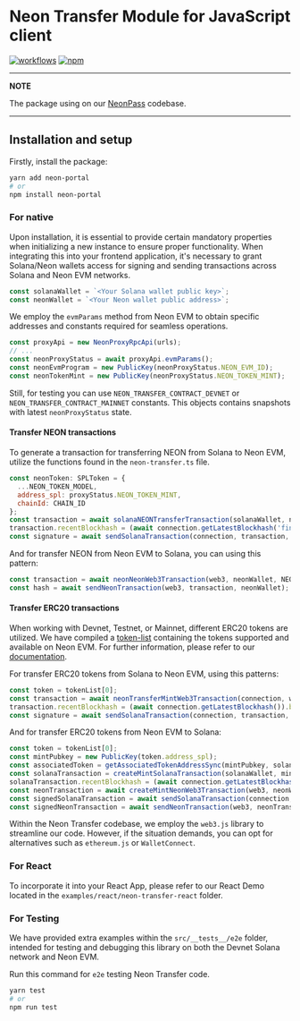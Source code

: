 # Neon Transfer Module for JavaScript client

[![workflows](https://github.com/neonlabsorg/neon-client-transfer/actions/workflows/test.yml/badge.svg?branch=master)](https://github.com/neonlabsorg/neon-client-transfer/actions)
[![npm](https://img.shields.io/npm/v/neon-portal.svg)](https://www.npmjs.com/package/neon-portal)

---

**NOTE**

The package using on our [NeonPass](https://neonpass.live/) codebase.

---

## Installation and setup

Firstly, install the package:

```sh
yarn add neon-portal
# or
npm install neon-portal
```

### For native

Upon installation, it is essential to provide certain mandatory properties when initializing a new instance to ensure proper functionality. When integrating this into your frontend application, it's necessary to grant Solana/Neon wallets access for signing and sending transactions across Solana and Neon EVM networks.


```javascript
const solanaWallet = `<Your Solana wallet public key>`;
const neonWallet = `<Your Neon wallet public address>`;
```

We employ the `evmParams` method from Neon EVM to obtain specific addresses and constants required for seamless operations.

```javascript
const proxyApi = new NeonProxyRpcApi(urls);
// ...
const neonProxyStatus = await proxyApi.evmParams();
const neonEvmProgram = new PublicKey(neonProxyStatus.NEON_EVM_ID);
const neonTokenMint = new PublicKey(neonProxyStatus.NEON_TOKEN_MINT);
```

Still, for testing you can use `NEON_TRANSFER_CONTRACT_DEVNET` or `NEON_TRANSFER_CONTRACT_MAINNET` constants. This objects contains snapshots with latest `neonProxyStatus` state. 

#### Transfer NEON transactions

To generate a transaction for transferring NEON from Solana to Neon EVM, utilize the functions found in the `neon-transfer.ts` file.

```javascript
const neonToken: SPLToken = {
  ...NEON_TOKEN_MODEL,
  address_spl: proxyStatus.NEON_TOKEN_MINT,
  chainId: CHAIN_ID
};
const transaction = await solanaNEONTransferTransaction(solanaWallet, neonWallet, neonEvmProgram, neonTokenMint, neonToken, amount); // Solana Transaction object
transaction.recentBlockhash = (await connection.getLatestBlockhash('finalized')).blockhash; // Network blockhash
const signature = await sendSolanaTransaction(connection, transaction, [signer], false, { skipPreflight: false }); // method for sign and send transaction to network
```
And for transfer NEON from Neon EVM to Solana, you can using this pattern:

```javascript
const transaction = await neonNeonWeb3Transaction(web3, neonWallet, NEON_TRANSFER_CONTRACT_DEVNET, solanaWallet, amount); // Neon EVM Transaction object
const hash = await sendNeonTransaction(web3, transaction, neonWallet); // method for sign and send transaction to network
```

#### Transfer ERC20 transactions

When working with Devnet, Testnet, or Mainnet, different ERC20 tokens are utilized. We have compiled a [token-list](https://github.com/neonlabsorg/token-list) containing the tokens supported and available on Neon EVM. For further information, please refer to our [documentation](https://docs.neonfoundation.io/docs/tokens/token_list).

For transfer ERC20 tokens from Solana to Neon EVM, using this patterns:

```javascript
const token = tokenList[0];
const transaction = await neonTransferMintWeb3Transaction(connection, web3, proxyApi, proxyStatus, neonEvmProgram, solanaWallet, neonWallet, token, amount);
transaction.recentBlockhash = (await connection.getLatestBlockhash()).blockhash;
const signature = await sendSolanaTransaction(connection, transaction, [signer], true, { skipPreflight: false });
```

And for transfer ERC20 tokens from Neon EVM to Solana: 

```javascript
const token = tokenList[0];
const mintPubkey = new PublicKey(token.address_spl);
const associatedToken = getAssociatedTokenAddressSync(mintPubkey, solanaWallet);
const solanaTransaction = createMintSolanaTransaction(solanaWallet, mintPubkey, associatedToken, proxyStatus);
solanaTransaction.recentBlockhash = (await connection.getLatestBlockhash()).blockhash;
const neonTransaction = await createMintNeonWeb3Transaction(web3, neonWallet.address, associatedToken, token, amount);
const signedSolanaTransaction = await sendSolanaTransaction(connection, solanaTransaction, [signer], true, { skipPreflight: false });
const signedNeonTransaction = await sendNeonTransaction(web3, neonTransaction, neonWallet);
```

Within the Neon Transfer codebase, we employ the `web3.js` library to streamline our code. However, if the situation demands, you can opt for alternatives such as `ethereum.js` or `WalletConnect`.

### For React

To incorporate it into your React App, please refer to our React Demo located in the `examples/react/neon-transfer-react` folder. 

### For Testing

We have provided extra examples within the `src/__tests__/e2e` folder, intended for testing and debugging this library on both the Devnet Solana network and Neon EVM.

Run this command for `e2e` testing Neon Transfer code.

```sh
yarn test
# or
npm run test
```
